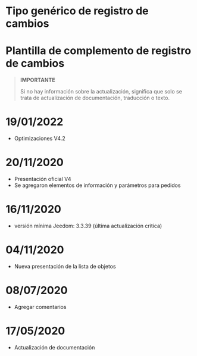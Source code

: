 # Tipo genérico de registro de cambios

# Plantilla de complemento de registro de cambios

>**IMPORTANTE**
>
>Si no hay información sobre la actualización, significa que solo se trata de actualización de documentación, traducción o texto.

# 19/01/2022

- Optimizaciones V4.2

# 20/11/2020

- Presentación oficial V4
- Se agregaron elementos de información y parámetros para pedidos

# 16/11/2020

- versión mínima Jeedom: 3.3.39 (última actualización crítica)

# 04/11/2020

- Nueva presentación de la lista de objetos

# 08/07/2020

- Agregar comentarios

# 17/05/2020

- Actualización de documentación
